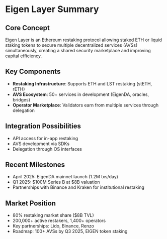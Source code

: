 # Eigen Layer Summary

## Core Concept
Eigen Layer is an Ethereum restaking protocol allowing staked ETH or liquid staking tokens to secure multiple decentralized services (AVSs) simultaneously, creating a shared security marketplace and improving capital efficiency.

## Key Components
- **Restaking Infrastructure**: Supports ETH and LST restaking (stETH, rETH)
- **AVS Ecosystem**: 50+ services in development (EigenDA, oracles, bridges)
- **Operator Marketplace**: Validators earn from multiple services through delegation

## Integration Possibilities
- API access for in-app restaking
- AVS development via SDKs
- Delegation through OS interfaces

## Recent Milestones
- April 2025: EigenDA mainnet launch (1.2M txs/day)
- Q1 2025: $100M Series B at $8B valuation
- Partnerships with Binance and Kraken for institutional restaking

## Market Position
- 80% restaking market share ($8B TVL)
- 200,000+ active restakers, 1,400+ operators
- Key partnerships: Lido, Binance, Renzo
- Roadmap: 100+ AVSs by Q3 2025, EIGEN token staking
